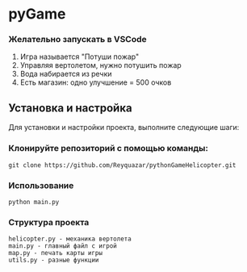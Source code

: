 # pyGame

### Желательно запускать в VSCode

1. Игра называется "Потуши пожар"
2. Управляя вертолетом, нужно потушить пожар
4. Вода набирается из речки
3. Есть магазин: одно улучшение = 500 очков

## Установка и настройка
Для установки и настройки проекта, выполните следующие шаги:

### Клонируйте репозиторий с помощью команды:

```
git clone https://github.com/Reyquazar/pythonGameHelicopter.git
```
### Использование
```
python main.py
```

### Структура проекта

```ShellSession
helicopter.py - механика вертолета
main.py - главный файл с игрой
map.py - печать карты игры
utils.py - разные функции
```

